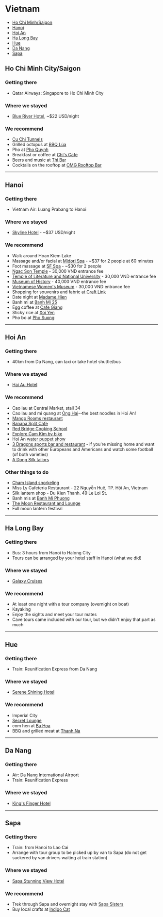 # Vietnam
* [Ho Chi Minh/Saigon](#saigon)
* [Hanoi](#hanoi)
* [Hoi An](#hoian)
* [Ha Long Bay](#halongbay)
* [Hue](#hue)
* [Da Nang](#danang)
* [Sapa](#sapa)
 
## <a name="saigon"></a> Ho Chi Minh City/Saigon

### Getting there

* Qatar Airways: Singapore to Ho Chi Minh City

### Where we stayed
* [Blue River Hotel](http://www.tripadvisor.com/Hotel_Review-g293925-d676046-Reviews-Blue_River_Hotel-Ho_Chi_Minh_City.html), ~$22 USD/night

### We recommend
* [Cu Chi Tunnels](http://www.tripadvisor.com/Attraction_Review-g293925-d2005826-Reviews-Cu_Chi_Tunnels-Ho_Chi_Minh_City.html)
* Grilled octopus at [BBQ Lúa](http://www.tripadvisor.com/Restaurant_Review-g293925-d8613900-Reviews-BBQ_Lua-Ho_Chi_Minh_City.html)
* Pho at [Pho Quynh](http://www.tripadvisor.com/Restaurant_Review-g293925-d2492572-Reviews-Pho_Quynh-Ho_Chi_Minh_City.html)
* Breakfast or coffee at [Chi's Cafe](http://www.tripadvisor.com/Restaurant_Review-g293925-d4793370-Reviews-Chi_s_Cafe-Ho_Chi_Minh_City.html)
* Beers and music at [Thi Bar](http://www.tripadvisor.com/Attraction_Review-g293925-d8432743-Reviews-Thi_Bar-Ho_Chi_Minh_City.html)
* Cocktails on the rooftop at [OMG Rooftop Bar](http://www.tripadvisor.com/Restaurant_Review-g293925-d6103947-Reviews-OMG-Ho_Chi_Minh_City.html)

<hr />

## <a name="hanoi"></a> Hanoi

### Getting there
* Vietnam Air: Luang Prabang to Hanoi

### Where we stayed
* [Skyline Hotel](http://www.tripadvisor.com/Hotel_Review-g293924-d7619752-Reviews-Skyline_Hotel-Hanoi.html) - ~$37 USD/night

### We recommend
* Walk around Hoan Kiem Lake
* Massage and/or facial at [Midori Spa](http://www.tripadvisor.com/Attraction_Review-g293924-d8262801-Reviews-Midori_Spa-Hanoi.html) - ~$37 for 2 people at 60 minutes
* Foot massage at [SF Spa](https://www.tripadvisor.com/Attraction_Review-g293924-d1383033-Reviews-SF_Spa-Hanoi.html) - ~$30 for 2 people
* [Ngac Son Temple](http://www.tripadvisor.com/Attraction_Review-g293924-d311074-Reviews-Ngoc_Son_Temple-Hanoi.html) - 30,000 VND entrance fee
* [Temple of Literature and National University](http://www.tripadvisor.com/Attraction_Review-g293924-d311083-Reviews-Temple_of_Literature_National_University-Hanoi.html) - 30,000 VND entrance fee
* [Museum of History](http://www.tripadvisor.com/Attraction_Review-g293924-d311071-Reviews-Museum_of_History_Bao_Tang_Lich_Su-Hanoi.html) - 40,000 VND entrance fee
* [Vietnamese Women's Museum](http://www.tripadvisor.com/Attraction_Review-g293924-d447354-Reviews-Vietnamese_Women_s_Museum-Hanoi.html) - 30,000 VND entrance fee
* Shopping for souvenirs and fabric at [Craft Link](http://www.tripadvisor.com/Attraction_Review-g293924-d541777-Reviews-Craft_Link-Hanoi.html)
* Date night at [Madame Hien](http://www.tripadvisor.com/Restaurant_Review-g293924-d1644452-Reviews-Madame_Hien_Restaurant-Hanoi.html)
* Banh mi at [Banh Mi 25](http://www.tripadvisor.com/Restaurant_Review-g293924-d7321100-Reviews-Banh_Mi_25-Hanoi.html)
* Egg coffee at [Cafe Giang](http://www.giangcafehanoi.com/)
* Sticky rice at [Xoi Yen](http://www.tripadvisor.com/Restaurant_Review-g293924-d2054307-Reviews-Xoi_Yen-Hanoi.html)
* Pho bo at [Pho Suong](https://www.tripadvisor.com/Restaurant_Review-g293924-d5114068-Reviews-Pho_Suong-Hanoi.html)

<hr />

## <a name="hoian"></a> Hoi An

### Getting there
* 40km from Da Nang, can taxi or take hotel shuttle/bus

### Where we stayed

* [Hai Au Hotel](http://www.tripadvisor.com/Hotel_Review-g298082-d666600-Reviews-Hai_Au_Hotel-Hoi_An_Quang_Nam_Province.html)
 
### We recommend
* Cao lau at Central Market, stall 34
* Cao lau and mi quang at [Ong Hai](https://www.tripadvisor.com/Restaurant_Review-g298082-d10205170-Reviews-Ong_Hai_Mr_Hai_Restaurant-Hoi_An_Quang_Nam_Province.html)--the best noodles in Hoi An!
* [Mango Rooms restaurant](https://www.tripadvisor.com/Restaurant_Review-g298082-d1121828-Reviews-Mango_Rooms-Hoi_An_Quang_Nam_Province.html)
* [Banana Split Cafe](https://www.tripadvisor.com/Restaurant_Review-g298082-d3257510-Reviews-Banana_Split_Cafe-Hoi_An_Quang_Nam_Province.html)
* [Red Bridge Cooking School](http://www.visithoian.com/redbridge/cookingschool.html)
* [Explore Cam Kim by bike](http://www.tripadvisor.com/ShowUserReviews-g298082-d2358478-r124803857-Hoi_An_Free_Day_Tours-Hoi_An_Quang_Nam_Province.html)
* Hoi An [water puppet show](https://www.tripadvisor.com/Attraction_Review-g298082-d8095003-Reviews-Hoi_An_Water_Puppet_Show-Hoi_An_Quang_Nam_Province.html)
* [3 Dragons sports bar and restaurant](https://www.tripadvisor.com/Restaurant_Review-g298082-d2722706-Reviews-3_Dragons_Restaurant_Bar-Hoi_An_Quang_Nam_Province.html) - if you're missing home and want to drink with other Europeans and Americans and watch some football (of both varieties)
* [A Dong Silk tailors](https://www.tripadvisor.com/Attraction_Review-g298082-d1194254-Reviews-A_Dong_Silk_Tailors-Hoi_An_Quang_Nam_Province.html)

### Other things to do
* [Cham Island snorkeling](http://www.tripadvisor.com/Attraction_Review-g298082-d1077858-Reviews-Cham_Island_Diving-Hoi_An_Quang_Nam_Province.html)
* Miss Ly Cafeteria Restaurant - 22 Nguyễn Huệ, TP. Hội An, Vietnam
* Silk lantern shop - Du Kien Thanh. 49 Le Loi St.
* Banh mis at [Banh Mi Phuong](http://www.tripadvisor.com/Restaurant_Review-g298082-d2365673-Reviews-Banh_Mi_Phuong-Hoi_An_Quang_Nam_Province.html)
* [The Moon Restaurant and Lounge](http://www.tripadvisor.com/Restaurant_Review-g298082-d1739708-Reviews-Moon_Restaurant_Lounge-Hoi_An_Quang_Nam_Province.html)
* Full moon lantern festival

<hr />

## <a name="halongbay"></a> Ha Long Bay

### Getting there
* Bus: 3 hours from Hanoi to Halong City
* Tours can be arranged by your hotel staff in Hanoi (what we did)

### Where we stayed

* [Galaxy Cruises](http://galaxypremiumcruises.com/)

### We recommend

* At least one night with a tour company (overnight on boat)
* Kayaking
* Enjoy the sights and meet your tour mates
* Cave tours came included with our tour, but we didn't enjoy that part as much

<hr />

## <a name="hue"></a> Hue

### Getting there
* Train: Reunification Express from Da Nang

### Where we stayed
* [Serene Shining Hotel](https://www.tripadvisor.com/Hotel_Review-g293926-d8755459-Reviews-Hue_Serene_Shining_Hotel-Hue_Thua_Thien_Hue_Province.html)

### We recommend
* Imperial City
* [Secret Lounge](https://www.tripadvisor.com/Restaurant_Review-g293926-d8678483-Reviews-Secret_Lounge-Hue_Thua_Thien_Hue_Province.html)
* com hen at [Ba Hoa](https://www.tripadvisor.com/Restaurant_Review-g293926-d3959428-Reviews-Ba_Hoa-Hue_Thua_Thien_Hue_Province.html)
* BBQ and grilled meat at [Thanh Na](https://www.tripadvisor.com/Restaurant_Review-g293926-d6001480-Reviews-Thanh_na_restaurant-Hue_Thua_Thien_Hue_Province.html)

<hr />

## <a name="danang"></a> Da Nang

### Getting there
* Air: Da Nang International Airport
* Train: Reunification Express

### Where we stayed
* [King's Finger Hotel](https://www.tripadvisor.com/Hotel_Review-g298085-d6668057-Reviews-King_s_Finger_Hotel-Da_Nang_Quang_Nam_Province.html)

<hr />

## <a name="sapa"></a> Sapa

### Getting there
* Train: from Hanoi to Lao Cai
* Arrange with tour group to be picked up by van to Sapa (do not get suckered by van drivers waiting at train station)

### Where we stayed
* [Sapa Stunning View Hotel](https://www.tripadvisor.com/Hotel_Review-g311304-d7930350-Reviews-Sapa_Stunning_view_hotel-Sapa_Lao_Cai_Province.html)

### We recommend
* Trek through Sapa and overnight stay with [Sapa Sisters](https://sapasisters.com/)
* Buy local crafts at [Indigo Cat](https://www.lonelyplanet.com/vietnam/sapa/shopping/indigo-cat/a/poi-sho/1445326/357936)
